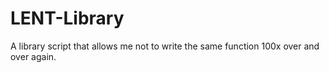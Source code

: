 # LENT-Library
A library script that allows me not to write the same function 100x over and over again.
